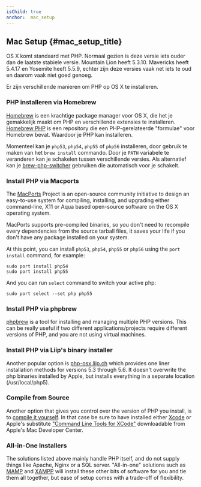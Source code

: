 ```yaml
---
isChild: true
anchor:  mac_setup
---
```


 ## Mac Setup {#mac_setup_title}
 
OS X komt standaard met PHP. Normaal gezien is deze versie iets ouder dan de laatste stabiele versie. Mountain Lion heeft 5.3.10. Mavericks heeft 5.4.17 en Yosemite heeft 5.5.9, echter zijn deze versies vaak net iets te oud en daarom vaak niet goed genoeg.
 
Er zijn verschillende manieren om PHP op OS X te installeren.

### PHP installeren via Homebrew

[Homebrew] is een krachtige package manager voor OS X, die het je gemakkelijk maakt om PHP en verschillende extensies te installeren. [Homebrew PHP] is een repository die een PHP-gerelateerde "formulae" voor Homebrew bevat. Waardoor je PHP kan installeren.

Momenteel kan je `php53`, `php54`, `php55` of `php56` installeren, door gebruik te maken van het `brew install` commando. Door je `PATH` variabele te veranderen kan je schakelen tussen verschillende versies. Als alternatief kan je [brew-php-switcher][brew-php-switcher] gebruiken die automatisch voor je schakelt.

### Install PHP via Macports

The [MacPorts] Project is an open-source community initiative to design an
easy-to-use system for compiling, installing, and upgrading either
command-line, X11 or Aqua based open-source software on the OS X operating
system.

MacPorts supports pre-compiled binaries, so you don't need to recompile every
dependencies from the source tarball files, it saves your life if you don't
have any package installed on your system.

At this point, you can install `php53`, `php54`, `php55` or `php56` using the `port install` command, for example:

    sudo port install php54
    sudo port install php55

And you can run `select` command to switch your active php:

    sudo port select --set php php55
    
### Install PHP via phpbrew

[phpbrew] is a tool for installing and managing multiple PHP versions. This can be really useful if two different
applications/projects require different versions of PHP, and you are not using virtual machines.

### Install PHP via Liip's binary installer
Another popular option is [php-osx.liip.ch] which provides one liner installation methods for versions 5.3 through 5.6.
It doesn't overwrite the php binaries installed by Apple, but installs everything in a separate location (/usr/local/php5).

### Compile from Source

Another option that gives you control over the version of PHP you install, is to [compile it yourself][mac-compile].
In that case be sure to have installed either [Xcode][xcode-gcc-substitution] or Apple's substitute
["Command Line Tools for XCode"] downloadable from Apple's Mac Developer Center.

### All-in-One Installers

The solutions listed above mainly handle PHP itself, and do not supply things like Apache, Nginx or a SQL server.
"All-in-one" solutions such as [MAMP][mamp-downloads] and [XAMPP][xampp] will install these other bits of software for
you and tie them all together, but ease of setup comes with a trade-off of flexibility.


[Homebrew]: http://brew.sh/
[Homebrew PHP]: https://github.com/Homebrew/homebrew-php#installation
[MacPorts]: https://www.macports.org/install.php
[phpbrew]: https://github.com/phpbrew/phpbrew
[php-osx.liip.ch]: http://php-osx.liip.ch/
[mac-compile]: http://php.net/install.macosx.compile
[xcode-gcc-substitution]: https://github.com/kennethreitz/osx-gcc-installer
["Command Line Tools for XCode"]: https://developer.apple.com/downloads
[mamp-downloads]: http://www.mamp.info/en/downloads/
[xampp]: http://www.apachefriends.org/en/xampp.html
[brew-php-switcher]: https://github.com/philcook/brew-php-switcher

